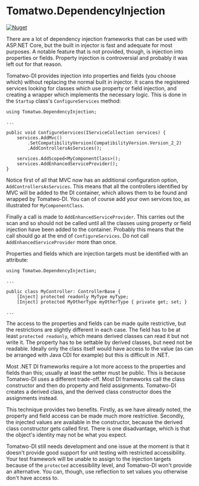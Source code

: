 # Tomatwo.DependencyInjection

[![Nuget](https://img.shields.io/nuget/v/Tomatwo.DependencyInjection.svg)](https://www.nuget.org/packages/Tomatwo.DependencyInjection/)

There are a lot of dependency injection frameworks that can be used with ASP.NET Core, but the built in injector is fast and adequate for most purposes.  A notable feature that is not provided, though, is injection into properties or fields.  Property injection is controversial and probably it was left out for that reason.

Tomatwo-DI provides injection into properties and fields (you choose which) without replacing the normal built in injector.  It scans the registered services looking for classes which use property or field injection, and creating a wrapper which implements the necessary logic.  This is done in the `Startup` class's `ConfigureServices` method:

```
using Tomatwo.DependencyInjection;

...

public void ConfigureServices(IServiceCollection services) {
    services.AddMvc()
        .SetCompatibilityVersion(CompatibilityVersion.Version_2_2)
        .AddControllersAsServices();

    services.AddScoped<MyComponentClass>();
    services.AddEnhancedServiceProvider();
}
```

Notice first of all that MVC now has an additional configuration option, `AddControllersAsServices`.  This means that all the controllers identified by MVC will be added to the DI container, which allows them to be found and wrapped by Tomatwo-DI.  You can of course add your own services too, as illustrated for `MyComponentClass`.

Finally a call is made to `AddEnhancedServiceProvider`.  This carries out the scan and so should not be called until all the classes using property or field injection have been added to the container.  Probably this means that the call should go at the end of `ConfigureServices`.  Do not call `AddEnhancedServiceProvider` more than once.

Properties and fields which are injection targets must be identified with an attribute:

```
using Tomatwo.DependencyInjection;

...

public class MyController: ControllerBase {
    [Inject] protected readonly MyType myType;
    [Inject] protected MyOtherType myOtherType { private get; set; }

...
```

The access to the properties and fields can be made quite restrictive, but the restrictions are slightly different in each case.  The field has to be at least `protected readonly`, which means derived classes can read it but not write it.  The property has to be settable by derived classes, but need not be readable.  Ideally only the class itself would have access to the value (as can be arranged with Java CDI for example) but this is difficult in .NET.

Most .NET DI frameworks require a lot more access to the properties and fields than this; usually at least the setter must be public.  This is because Tomatwo-DI uses a different trade-off.  Most DI frameworks call the class constructor and then do property and field assignments.  Tomatwo-DI creates a derived class, and the derived class constructor does the assignments instead.

This technique provides two benefits.  Firstly, as we have already noted, the property and field access can be made much more restrictive.  Secondly, the injected values are available in the constructor, because the derived class constructor gets called first.  There is one disadvantage, which is that the object's identity may not be what you expect.

Tomatwo-DI still needs development and one issue at the moment is that it doesn't provide good support for unit testing with restricted accessibility.  Your test framework will be unable to assign to the injection targets because of the `protected` accessibility level, and Tomatwo-DI won't provide an alternative.  You can, though, use reflection to set values you otherwise don't have access to.
